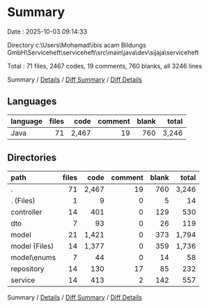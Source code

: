 # Summary

Date : 2025-10-03 09:14:33

Directory c:\\Users\\Mohamad\\ibis acam Bildungs GmbH\\Serviceheft\\serviceheft\\src\\main\\java\\dev\\sijaja\\serviceheft

Total : 71 files,  2467 codes, 19 comments, 760 blanks, all 3246 lines

Summary / [Details](details.md) / [Diff Summary](diff.md) / [Diff Details](diff-details.md)

## Languages
| language | files | code | comment | blank | total |
| :--- | ---: | ---: | ---: | ---: | ---: |
| Java | 71 | 2,467 | 19 | 760 | 3,246 |

## Directories
| path | files | code | comment | blank | total |
| :--- | ---: | ---: | ---: | ---: | ---: |
| . | 71 | 2,467 | 19 | 760 | 3,246 |
| . (Files) | 1 | 9 | 0 | 5 | 14 |
| controller | 14 | 401 | 0 | 129 | 530 |
| dto | 7 | 93 | 0 | 26 | 119 |
| model | 21 | 1,421 | 0 | 373 | 1,794 |
| model (Files) | 14 | 1,377 | 0 | 359 | 1,736 |
| model\\enums | 7 | 44 | 0 | 14 | 58 |
| repository | 14 | 130 | 17 | 85 | 232 |
| service | 14 | 413 | 2 | 142 | 557 |

Summary / [Details](details.md) / [Diff Summary](diff.md) / [Diff Details](diff-details.md)